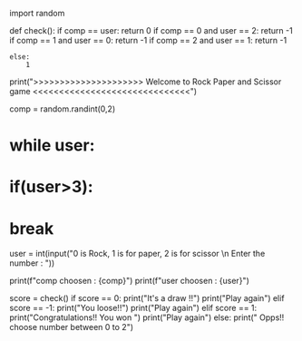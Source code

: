 import random

def check():
    if comp == user:
        return 0 
    if comp == 0 and user == 2:
        return -1
    if comp == 1 and user == 0:
        return -1
    if comp == 2 and user == 1:
        return -1
    
    else:
        1

print(">>>>>>>>>>>>>>>>>>>>> Welcome to Rock Paper and Scissor game <<<<<<<<<<<<<<<<<<<<<<<<<<<<<<")

comp = random.randint(0,2)
# while user:
#     if(user>3):
#         break
user = int(input("0 is Rock, 1 is for paper, 2 is for scissor \n Enter the number : "))


print(f"comp choosen : {comp}")
print(f"user choosen : {user}")


score = check()
if score == 0:
    print("It's a draw !!")
    print("Play again")
elif score == -1:
    print("You loose!!")
    print("Play again")
elif score == 1:
    print("Congratulations!! You won ")
    print("Play again")
else:
    print(" Opps!! choose number between 0 to 2")
